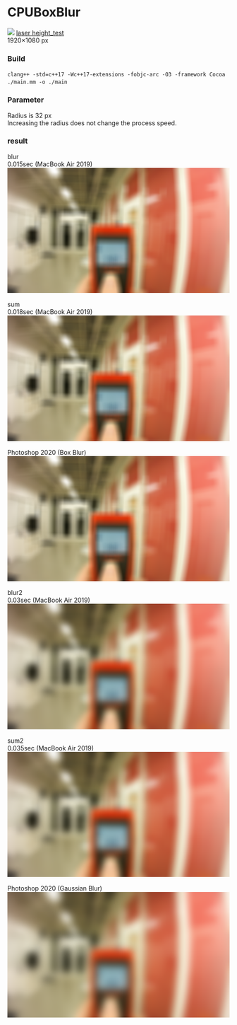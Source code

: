 # CPUBoxBlur

![](./images/test.png)
[laser height_test](https://vimeo.com/93992919)  
1920×1080 px

### Build

`clang++ -std=c++17 -Wc++17-extensions -fobjc-arc -O3 -framework Cocoa ./main.mm -o ./main`

### Parameter

Radius is 32 px  
Increasing the radius does not change the process speed.

### result

blur  
0.015sec (MacBook Air 2019)
![](./images/blur.png)

sum  
0.018sec (MacBook Air 2019)
![](./images/blur.png)

Photoshop 2020 (Box Blur)
![](./images/photoshop-box-blur.png)

blur2   
0.03sec (MacBook Air 2019)
![](./images/blur2.png)

sum2   
0.035sec (MacBook Air 2019)
![](./images/blur2.png)

Photoshop 2020 (Gaussian Blur)
![](./images/photoshop-gaussian-blur.png)

